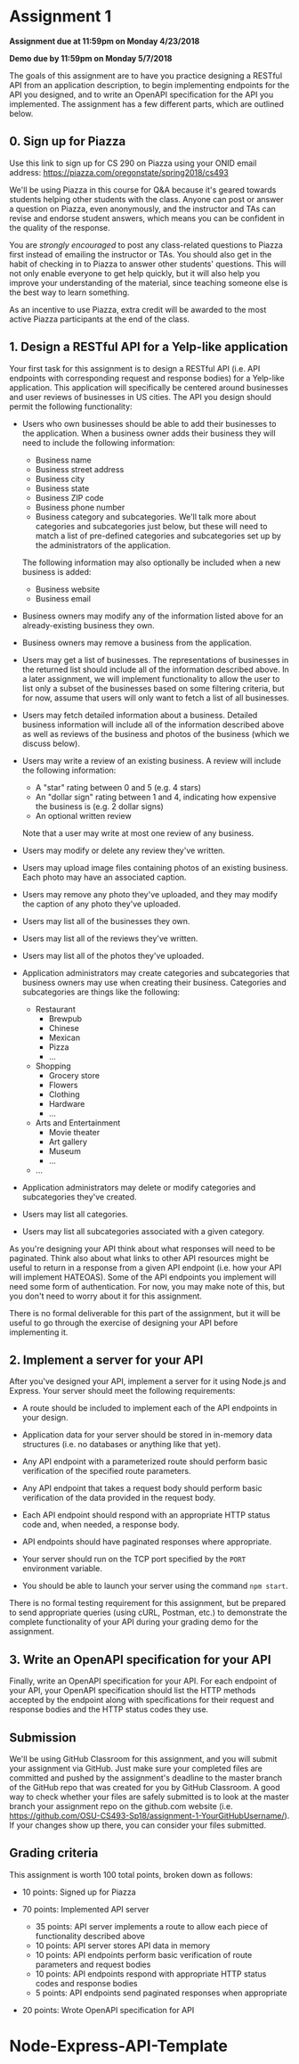 # Assignment 1

**Assignment due at 11:59pm on Monday 4/23/2018**

**Demo due by 11:59pm on Monday 5/7/2018**

The goals of this assignment are to have you practice designing a RESTful API from an application description, to begin implementing endpoints for the API you designed, and to write an OpenAPI specification for the API you implemented.  The assignment has a few different parts, which are outlined below.

## 0. Sign up for Piazza

Use this link to sign up for CS 290 on Piazza using your ONID email address: https://piazza.com/oregonstate/spring2018/cs493

We'll be using Piazza in this course for Q&A because it's geared towards students helping other students with the class.  Anyone can post or answer a question on Piazza, even anonymously, and the instructor and TAs can revise and endorse student answers, which means you can be confident in the quality of the response.

You are *strongly encouraged* to post any class-related questions to Piazza first instead of emailing the instructor or TAs.  You should also get in the habit of checking in to Piazza to answer other students' questions.  This will not only enable everyone to get help quickly, but it will also help you improve your understanding of the material, since teaching someone else is the best way to learn something.

As an incentive to use Piazza, extra credit will be awarded to the most active Piazza participants at the end of the class.

## 1. Design a RESTful API for a Yelp-like application

Your first task for this assignment is to design a RESTful API (i.e. API endpoints with corresponding request and response bodies) for a Yelp-like application.  This application will specifically be centered around businesses and user reviews of businesses in US cities.  The API you design should permit the following functionality:

  * Users who own businesses should be able to add their businesses to the application.  When a business owner adds their business they will need to include the following information:
    * Business name
    * Business street address
    * Business city
    * Business state
    * Business ZIP code
    * Business phone number
    * Business category and subcategories.  We'll talk more about categories and subcategories just below, but these will need to match a list of pre-defined categories and subcategories set up by the administrators of the application.

    The following information may also optionally be included when a new business is added:
      * Business website
      * Business email

  * Business owners may modify any of the information listed above for an already-existing business they own.

  * Business owners may remove a business from the application.

  * Users may get a list of businesses.  The representations of businesses in the returned list should include all of the information described above.  In a later assignment, we will implement functionality to allow the user to list only a subset of the businesses based on some filtering criteria, but for now, assume that users will only want to fetch a list of all businesses.

  * Users may fetch detailed information about a business.  Detailed business information will include all of the information described above as well as reviews of the business and photos of the business (which we discuss below).

  * Users may write a review of an existing business.  A review will include the following information:
    * A "star" rating between 0 and 5 (e.g. 4 stars)
    * An "dollar sign" rating between 1 and 4, indicating how expensive the business is (e.g. 2 dollar signs)
    * An optional written review

    Note that a user may write at most one review of any business.

  * Users may modify or delete any review they've written.

  * Users may upload image files containing photos of an existing business.  Each photo may have an associated caption.

  * Users may remove any photo they've uploaded, and they may modify the caption of any photo they've uploaded.

  * Users may list all of the businesses they own.

  * Users may list all of the reviews they've written.

  * Users may list all of the photos they've uploaded.

  * Application administrators may create categories and subcategories that business owners may use when creating their business.  Categories and subcategories are things like the following:
    * Restaurant
      * Brewpub
      * Chinese
      * Mexican
      * Pizza
      * ...
    * Shopping
      * Grocery store
      * Flowers
      * Clothing
      * Hardware
      * ...
    * Arts and Entertainment
      * Movie theater
      * Art gallery
      * Museum
      * ...
    * ...

  * Application administrators may delete or modify categories and subcategories they've created.

  * Users may list all categories.

  * Users may list all subcategories associated with a given category.

As you're designing your API think about what responses will need to be paginated.  Think also about what links to other API resources might be useful to return in a response from a given API endpoint (i.e. how your API will implement HATEOAS).  Some of the API endpoints you implement will need some form of authentication.  For now, you may make note of this, but you don't need to worry about it for this assignment.

There is no formal deliverable for this part of the assignment, but it will be useful to go through the exercise of designing your API before implementing it.

## 2. Implement a server for your API

After you've designed your API, implement a server for it using Node.js and Express.  Your server should meet the following requirements:

  * A route should be included to implement each of the API endpoints in your design.

  * Application data for your server should be stored in in-memory data structures (i.e. no databases or anything like that yet).

  * Any API endpoint with a parameterized route should perform basic verification of the specified route parameters.

  * Any API endpoint that takes a request body should perform basic verification of the data provided in the request body.

  * Each API endpoint should respond with an appropriate HTTP status code and, when needed, a response body.

  * API endpoints should have paginated responses where appropriate.

  * Your server should run on the TCP port specified by the `PORT` environment variable.

  * You should be able to launch your server using the command `npm start`.

There is no formal testing requirement for this assignment, but be prepared to send appropriate queries (using cURL, Postman, etc.) to demonstrate the complete functionality of your API during your grading demo for the assignment.

## 3. Write an OpenAPI specification for your API

Finally, write an OpenAPI specification for your API.  For each endpoint of your API, your OpenAPI specification should list the HTTP methods accepted by the endpoint along with specifications for their request and response bodies and the HTTP status codes they use.

## Submission

We'll be using GitHub Classroom for this assignment, and you will submit your assignment via GitHub.  Just make sure your completed files are committed and pushed by the assignment's deadline to the master branch of the GitHub repo that was created for you by GitHub Classroom.  A good way to check whether your files are safely submitted is to look at the master branch your assignment repo on the github.com website (i.e. https://github.com/OSU-CS493-Sp18/assignment-1-YourGitHubUsername/). If your changes show up there, you can consider your files submitted.

## Grading criteria

This assignment is worth 100 total points, broken down as follows:

* 10 points: Signed up for Piazza

* 70 points: Implemented API server
  * 35 points: API server implements a route to allow each piece of functionality described above
  * 10 points: API server stores API data in memory
  * 10 points: API endpoints perform basic verification of route parameters and request bodies
  * 10 points: API endpoints respond with appropriate HTTP status codes and response bodies
  * 5 points: API endpoints send paginated responses when appropriate

* 20 points: Wrote OpenAPI specification for API
# Node-Express-API-Template
